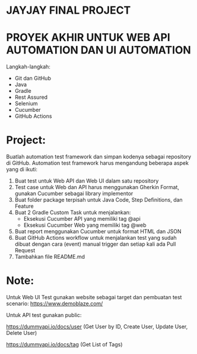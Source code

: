# JAYJAY FINAL PROJECT

# PROYEK AKHIR UNTUK WEB API AUTOMATION DAN UI AUTOMATION

Langkah-langkah:

- Git dan GitHub
- Java
- Gradle
- Rest Assured
- Selenium
- Cucumber
- GitHub Actions

# Project:
Buatlah automation test framework dan simpan kodenya sebagai repository di GitHub. Automation test framework harus mengandung beberapa aspek yang di ikuti:

1. Buat test untuk Web API dan Web UI dalam satu repository
2. Test case untuk Web dan API harus menggunakan Gherkin Format, gunakan Cucumber sebagai library implementor
3. Buat folder package terpisah untuk Java Code, Step Definitions, dan Feature
4. Buat 2 Gradle Custom Task untuk menjalankan:
    - Eksekusi Cucumber API yang memiliki tag @api
    - Eksekusi Cucumber Web yang memiliki tag @web
5. Buat report menggunakan Cucumber untuk format HTML dan JSON
6. Buat GitHub Actions workflow untuk menjalankan test yang sudah dibuat dengan cara (event) manual trigger dan setiap kali ada Pull Request
7. Tambahkan file README.md

# Note:
Untuk Web UI Test gunakan website sebagai target dan pembuatan test scenario: https://www.demoblaze.com/

Untuk API test gunakan  public:

https://dummyapi.io/docs/user (Get User by ID, Create User, Update User, Delete User)

https://dummyapi.io/docs/tag (Get List of Tags)